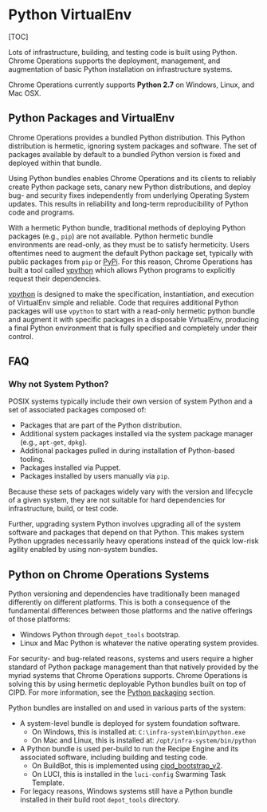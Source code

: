 # Python VirtualEnv

[TOC]

Lots of infrastructure, building, and testing code is built using Python. Chrome
Operations supports the deployment, management, and augmentation of basic Python
installation on infrastructure systems.

Chrome Operations currently supports **Python 2.7** on Windows, Linux, and Mac
OSX.

## Python Packages and VirtualEnv

Chrome Operations provides a bundled Python distribution. This Python
distribution is hermetic, ignoring system packages and software. The set of
packages available by default to a bundled Python version is fixed and deployed
within that bundle.

Using Python bundles enables Chrome Operations and its clients to reliably
create Python package sets, canary new Python distributions, and deploy bug- and
security fixes independently from underlying Operating System updates. This
results in reliability and long-term reproducibility of Python code and
programs.

With a hermetic Python bundle, traditional methods of deploying Python packages
(e.g., `pip`) are not available. Python hermetic bundle environments are
read-only, as they must be to satisfy hermeticity. Users oftentimes need to
augment the default Python package set, typically with public packages from
`pip` or [PyPi](https://pypi.python.org/pypi).  For this reason, Chrome
Operations has built a tool called [vpython](vpython.md) which allows Python
programs to explicitly request their dependencies.

[vpython](vpython.md) is designed to make the specification, instantiation, and
execution of VirtualEnv simple and reliable. Code that requires additional
Python packages will use `vpython` to start with a read-only hermetic python
bundle and augment it with specific packages in a disposable VirtualEnv,
producing a final Python environment that is fully specified and completely
under their control.

## FAQ

### Why not System Python?

POSIX systems typically include their own version of system Python and a set of
associated packages composed of:

* Packages that are part of the Python distribution.
* Additional system packages installed via the system package manager (e.g.,
  `apt-get`, `dpkg`).
* Additional packages pulled in during installation of Python-based tooling.
* Packages installed via Puppet.
* Packages installed by users manually via `pip`.

Because these sets of packages widely vary with the version and lifecycle of a
given system, they are not suitable for hard dependencies for infrastructure,
build, or test code.

Further, upgrading system Python involves upgrading all of the system software
and packages that depend on that Python. This makes system Python upgrades
necessarily heavy operations instead of the quick low-risk agility enabled by
using non-system bundles.

## Python on Chrome Operations Systems

Python versioning and dependencies have traditionally been managed differently
on different platforms. This is both a consequence of the fundamental
differences between those platforms and the native offerings of those platforms:

* Windows Python through `depot_tools` bootstrap.
* Linux and Mac Python is whatever the native operating system provides.

For security- and bug-related reasons, systems and users require a higher
standard of Python package management than that natively provided by the myriad
systems that Chrome Operations supports. Chrome Operations is solving this by
using hermetic deployable Python bundles built on top of CIPD. For more
information, see the [Python packaging](../packaging/python.md) section.

Python bundles are installed on and used in various parts of the system:

* A system-level bundle is deployed for system foundation software.
    * On Windows, this is installed at: `C:\infra-system\bin\python.exe`
    * On Mac and Linux, this is installed at: `/opt/infra-system/bin/python`
* A Python bundle is used per-build to run the Recipe Engine and its associated
  software, including building and testing code.
    * On BuildBot, this is implemented using
      [cipd_bootstrap_v2](https://chromium.googlesource.com/chromium/tools/build/+/master/scripts/slave/cipd_bootstrap_v2.py).
    * On LUCI, this is installed in the `luci-config` Swarming Task Template.
* For legacy reasons, Windows systems still have a Python bundle installed
  in their build root `depot_tools` directory.

